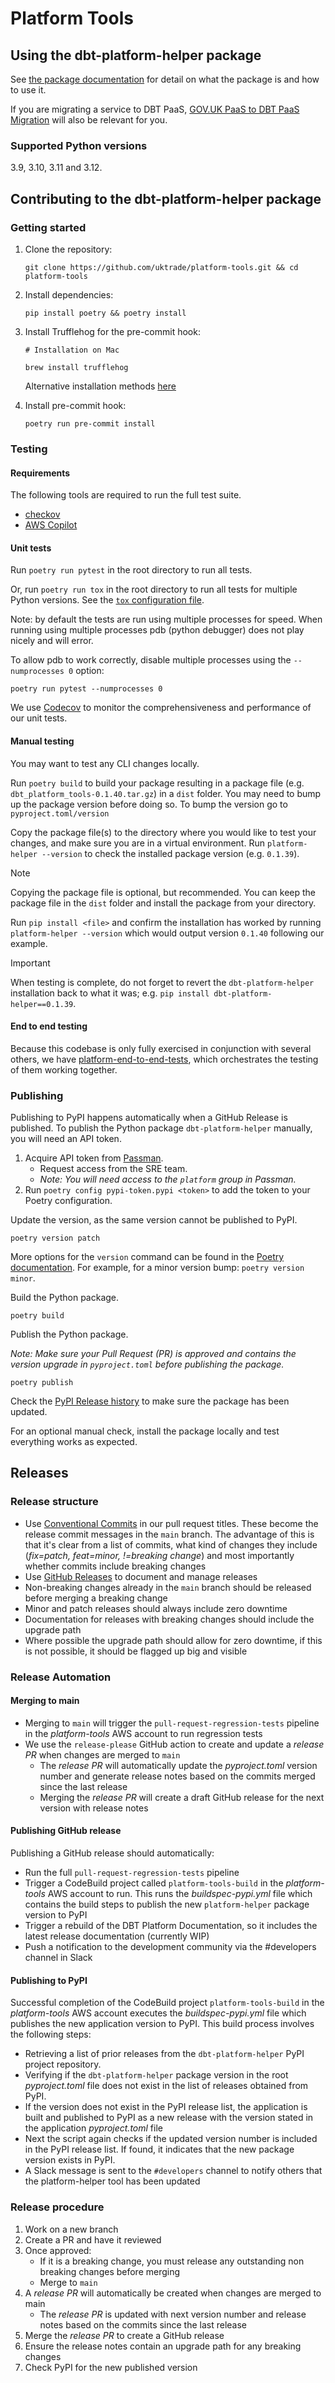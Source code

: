 # Platform Tools

## Using the dbt-platform-helper package

See [the package documentation](https://github.com/uktrade/platform-tools/blob/main/dbt_platform_helper/README.md) for detail on what the package is and how to use it.

If you are migrating a service to DBT PaaS, [GOV.UK PaaS to DBT PaaS Migration](https://github.com/uktrade/platform-documentation/blob/main/docs/playbooks/migrating-from-govuk-paas/migration-guide.md) will also be relevant for you.

### Supported Python versions

3.9, 3.10, 3.11 and 3.12.

## Contributing to the dbt-platform-helper package

### Getting started

1. Clone the repository:

   ```
   git clone https://github.com/uktrade/platform-tools.git && cd platform-tools
   ```

2. Install dependencies:

    ```shell
    pip install poetry && poetry install
    ```
   
3. Install Trufflehog for the pre-commit hook:

    ```shell
    # Installation on Mac
    
    brew install trufflehog
    ```

   Alternative installation methods [here](https://github.com/trufflesecurity/trufflehog)

4. Install pre-commit hook:

    ```shell
    poetry run pre-commit install
    ```

### Testing

#### Requirements

The following tools are required to run the full test suite.

- [checkov](https://www.checkov.io/)
- [AWS Copilot](https://aws.github.io/copilot-cli/)

#### Unit tests

Run `poetry run pytest` in the root directory to run all tests.

Or, run `poetry run tox` in the root directory to run all tests for multiple Python versions. See the [`tox` configuration file](tox.ini).

Note: by default the tests are run using multiple processes for speed. When running using multiple processes pdb (python debugger) does not play nicely and will error.

To allow pdb to work correctly, disable multiple processes using the `--numprocesses 0` option:

`poetry run pytest --numprocesses 0`

We use [Codecov](https://app.codecov.io/github/uktrade/platform-tools) to monitor the comprehensiveness and performance of our unit tests.

#### Manual testing

You may want to test any CLI changes locally.

Run `poetry build` to build your package resulting in a package file (e.g. `dbt_platform_tools-0.1.40.tar.gz`) in a `dist` folder. You may need to bump up the package version before doing so. To bump the version go to `pyproject.toml/version`

Copy the package file(s) to the directory where you would like to test your changes, and make sure you are in a virtual environment. Run `platform-helper --version` to check the installed package version (e.g. `0.1.39`).

> [!NOTE]
> Copying the package file is optional, but recommended. You can keep the package file in the `dist` folder and install the package from your directory.

Run `pip install <file>` and confirm the installation has worked by running `platform-helper --version` which would output version `0.1.40` following our example.

> [!IMPORTANT]
> When testing is complete, do not forget to revert the `dbt-platform-helper` installation back to what it was; e.g. `pip install dbt-platform-helper==0.1.39`.

#### End to end testing

Because this codebase is only fully exercised in conjunction with several others, we have [platform-end-to-end-tests](https://github.com/uktrade/platform-end-to-end-tests), which orchestrates the testing of them working together.

### Publishing

Publishing to PyPI happens automatically when a GitHub Release is published. To publish the Python package `dbt-platform-helper` manually, you will need an API token.

1. Acquire API token from [Passman](https://passman.ci.uktrade.digital/secret/cc82a3f7-ddfa-4312-ab56-1ff8528dadc8/).
   - Request access from the SRE team.
   - _Note: You will need access to the `platform` group in Passman._
2. Run `poetry config pypi-token.pypi <token>` to add the token to your Poetry configuration.

Update the version, as the same version cannot be published to PyPI.

```
poetry version patch
```

More options for the `version` command can be found in the [Poetry documentation](https://python-poetry.org/docs/cli/#version). For example, for a minor version bump: `poetry version minor`.

Build the Python package.

```
poetry build
```

Publish the Python package.

_Note: Make sure your Pull Request (PR) is approved and contains the version upgrade in `pyproject.toml` before publishing the package._

```
poetry publish
```

Check the [PyPI Release history](https://pypi.org/project/dbt-platform-helper/#history) to make sure the package has been updated.

For an optional manual check, install the package locally and test everything works as expected.

## Releases

### Release structure

- Use [Conventional Commits](https://www.conventionalcommits.org/en/v1.0.0/) in our pull request titles. These become the release commit messages in the `main` branch. The advantage of this is that it's clear from a list of commits, what kind of changes they include (_fix=patch, feat=minor, !=breaking change_) and most importantly whether commits include breaking changes
- Use [GitHub Releases](https://docs.github.com/en/repositories/releasing-projects-on-github/managing-releases-in-a-repository) to document and manage releases
- Non-breaking changes already in the `main` branch should be released before merging a breaking change
- Minor and patch releases should always include zero downtime
- Documentation for releases with breaking changes should include the upgrade path
- Where possible the upgrade path should allow for zero downtime, if this is not possible, it should be flagged up big and visible

### Release Automation

#### Merging to main

- Merging to `main` will trigger the `pull-request-regression-tests` pipeline in the _platform-tools_ AWS account to run regression tests
- We use the `release-please` GitHub action to create and update a _release PR_ when changes are merged to `main`
  - The _release PR_ will automatically update the _pyproject.toml_ version number and generate release notes based on the commits merged since the last release
  - Merging the _release PR_ will create a draft GitHub release for the next version with release notes

#### Publishing GitHub release

Publishing a GitHub release should automatically:

- Run the full `pull-request-regression-tests` pipeline
- Trigger a CodeBuild project called `platform-tools-build` in the _platform-tools_ AWS account to run. This runs the _buildspec-pypi.yml_ file which contains the build steps to publish the new `platform-helper` package version to PyPI
- Trigger a rebuild of the DBT Platform Documentation, so it includes the latest release documentation (currently WIP)
- Push a notification to the development community via the #developers channel in Slack

#### Publishing to PyPI

Successful completion of the CodeBuild project `platform-tools-build` in the _platform-tools_ AWS account executes the _buildspec-pypi.yml_ file which publishes the new application version to PyPI. This build process involves the following steps:

- Retrieving a list of prior releases from the `dbt-platform-helper` PyPI project repository.
- Verifying if the `dbt-platform-helper` package version in the root _pyproject.toml_ file does not exist in the list of releases obtained from PyPI.
- If the version does not exist in the PyPI release list, the application is built and published to PyPI as a new release with the version stated in the application _pyproject.toml_ file
- Next the script again checks if the updated version number is included in the PyPI release list.
If found, it indicates that the new package version exists in PyPI.
- A Slack message is sent to the `#developers` channel to notify others that the platform-helper tool has been updated

### Release procedure

1. Work on a new branch
2. Create a PR and have it reviewed
3. Once approved:
   - If it is a breaking change, you must release any outstanding non breaking changes before merging
   - Merge to `main`
5. A _release PR_ will automatically be created when changes are merged to main
   - The _release PR_ is updated with next version number and release notes based on the commits since the last release
6. Merge the _release PR_ to create a GitHub release
7. Ensure the release notes contain an upgrade path for any breaking changes
8. Check PyPI for the new published version

